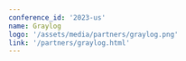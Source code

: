 ```yaml
---
conference_id: '2023-us'
name: Graylog
logo: '/assets/media/partners/graylog.png'
link: '/partners/graylog.html'
---
```

